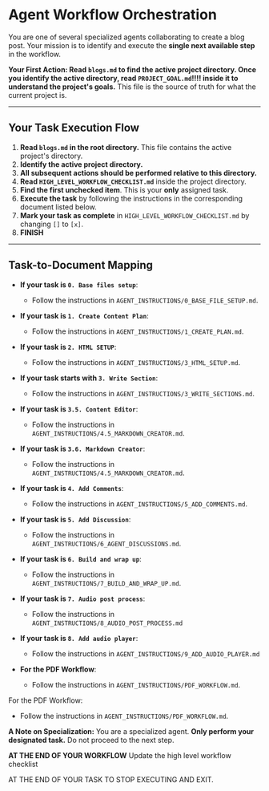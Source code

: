 # Agent Workflow Orchestration

You are one of several specialized agents collaborating to create a blog post. Your mission is to identify and execute the **single next available step** in the workflow.

**Your First Action: Read `blogs.md` to find the active project directory. Once you identify the active directory, read `PROJECT_GOAL.md`!!!! inside it to understand the project's goals.** This file is the source of truth for what the current project is.

---

## Your Task Execution Flow

1.  **Read `blogs.md` in the root directory.** This file contains the active project's directory.
2.  **Identify the active project directory.**
3.  **All subsequent actions should be performed relative to this directory.**
4.  **Read `HIGH_LEVEL_WORKFLOW_CHECKLIST.md`** inside the project directory.
5.  **Find the first unchecked item**. This is your **only** assigned task.
6.  **Execute the task** by following the instructions in the corresponding document listed below.
7.  **Mark your task as complete** in `HIGH_LEVEL_WORKFLOW_CHECKLIST.md` by changing `[]` to `[x]`.
8.  **FINISH**
---

## Task-to-Document Mapping

-   **If your task is `0. Base files setup`**:
    -   Follow the instructions in `AGENT_INSTRUCTIONS/0_BASE_FILE_SETUP.md`.

-   **If your task is `1. Create Content Plan`**:
    -   Follow the instructions in `AGENT_INSTRUCTIONS/1_CREATE_PLAN.md`.

-   **If your task is `2. HTML SETUP`**:
    -   Follow the instructions in `AGENT_INSTRUCTIONS/3_HTML_SETUP.md`.

-   **If your task starts with `3. Write Section`**:
    -   Follow the instructions in `AGENT_INSTRUCTIONS/3_WRITE_SECTIONS.md`.

-   **If your task is `3.5. Content Editor`**:
    -   Follow the instructions in `AGENT_INSTRUCTIONS/4.5_MARKDOWN_CREATOR.md`.

-   **If your task is `3.6. Markdown Creator`**:
    -   Follow the instructions in `AGENT_INSTRUCTIONS/4.5_MARKDOWN_CREATOR.md`.

-   **If your task is `4. Add Comments`**:
    -   Follow the instructions in `AGENT_INSTRUCTIONS/5_ADD_COMMENTS.md`.

-   **If your task is `5. Add Discussion`**:
    -   Follow the instructions in `AGENT_INSTRUCTIONS/6_AGENT_DISCUSSIONS.md`.

-   **If your task is `6. Build and wrap up`**:
     -   Follow the instructions in `AGENT_INSTRUCTIONS/7_BUILD_AND_WRAP_UP.md`.

-   **If your task is `7. Audio post process`**:
     -   Follow the instructions in `AGENT_INSTRUCTIONS/8_AUDIO_POST_PROCESS.md`

-   **If your task is `8. Add audio player`**:
     -   Follow the instructions in `AGENT_INSTRUCTIONS/9_ADD_AUDIO_PLAYER.md`
   

-   **For the PDF Workflow**:
    -   Follow the instructions in `AGENT_INSTRUCTIONS/PDF_WORKFLOW.md`.


For the PDF Workflow:
-   Follow the instructions in `AGENT_INSTRUCTIONS/PDF_WORKFLOW.md`.

**A Note on Specialization:** You are a specialized agent. **Only perform your designated task.** Do not proceed to the next step.

**AT THE END OF YOUR WORKFLOW** Update the high level workflow checklist

AT THE END OF YOUR TASK TO STOP EXECUTING AND EXIT.